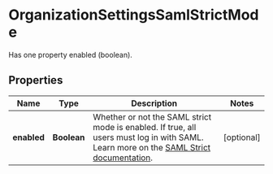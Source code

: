 

# OrganizationSettingsSamlStrictMode

Has one property enabled (boolean).
## Properties

Name | Type | Description | Notes
------------ | ------------- | ------------- | -------------
**enabled** | **Boolean** | Whether or not the SAML strict mode is enabled. If true, all users must log in with SAML. Learn more on the [SAML Strict documentation](https://docs.datadoghq.com/account_management/saml/#saml-strict). |  [optional]




